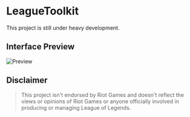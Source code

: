 # LeagueToolkit

This project is still under heavy development.

## Interface Preview

![Preview](http://i.4da.ms/ZmUh34.png)

## Disclaimer

> This project isn't endorsed by Riot Games and doesn't reflect the views or opinions of Riot Games or anyone officially involved in producing or managing League of Legends.
